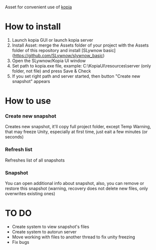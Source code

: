 Asset for convenient use of [kopia](https://github.com/kopia/kopia "kopia")

# **How to install**
1. Launch kopia GUI or launch kopia server
2. Install Asset: merge the Assets folder of your project with the Assets folder of this repository and install [SLywnow basic] (https://github.com/SLywnow/slywnow_basic)
3. Open the SLywnow/Kopia UI window
4. Set path to kopia.exe file, example: C:\KopiaUI\resources\server (only folder, not file) and press Save & Check
5. If you set right path and server started, then button "Create new snapshot" appears


# **How to use**
### **Create new snapshot**
Creates new snapshot, it'll copy full project folder, except Temp
Warning, that may freeze Unity, especially at first time, just eait a few minutes (or seconds)

### **Refresh list**
Refreshes list of all snapshots

### **Snapshot**
You can open additional info about snapshot, also, you can remove or restore this snapshot (warning, recovery does not delete new files, only overwrites existing ones)


# **TO DO**
- Create system to view snapshot's files
- Create system to autorun server
- Move working with files to another thread to fix unity freezing
- Fix bugs
